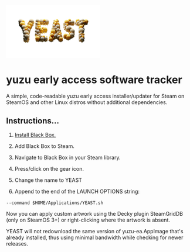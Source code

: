 <img src="https://raw.githubusercontent.com/styromaniac/YEAST/main/YEAST-hero.png" width="256">

# yuzu early access software tracker

A simple, code-readable yuzu early access installer/updater for Steam on SteamOS and other Linux distros without additional dependencies.

## Instructions...

1. [Install Black Box.](https://flathub.org/apps/com.raggesilver.BlackBox)

2. Add Black Box to Steam.

3. Navigate to Black Box in your Steam library.

4. Press/click on the gear icon.

5. Change the name to YEAST

6. Append to the end of the LAUNCH OPTIONS string:
```
--command $HOME/Applications/YEAST.sh
```
Now you can apply custom artwork using the Decky plugin SteamGridDB (only on SteamOS 3+) or right-clicking where the artwork is absent.

YEAST will not redownload the same version of yuzu-ea.AppImage that's already installed, thus using minimal bandwidth while checking for newer releases.
